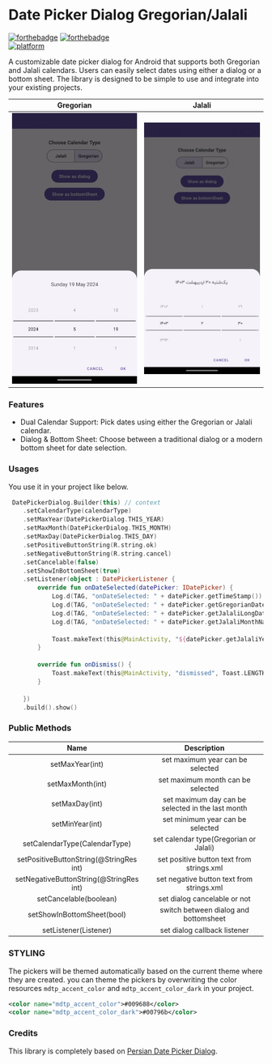 # Date Picker Dialog Gregorian/Jalali
[![forthebadge](https://forthebadge.com/images/badges/built-for-android.svg)](https://forthebadge.com)
[![forthebadge](https://forthebadge.com/images/badges/built-with-love.svg)](https://forthebadge.com)
<br/>
[![platform](https://img.shields.io/badge/platform-Android-yellow.svg)](https://www.android.com)

A customizable date picker dialog for Android that supports both Gregorian and Jalali calendars. Users can easily select dates using either a dialog or a bottom sheet. The library is designed to be simple to use and integrate into your existing projects.

| Gregorian | Jalali |
|:----:|:----:|
![Gregorian](https://raw.githubusercontent.com/AhmadNosratian/DatePickerDialog/main/screenshots/gregorian_type.png) | ![Jalali](https://raw.githubusercontent.com/AhmadNosratian/DatePickerDialog/main/screenshots/jalali_type.png)

### Features
* Dual Calendar Support: Pick dates using either the Gregorian or Jalali calendar.
* Dialog & Bottom Sheet: Choose between a traditional dialog or a modern bottom sheet for date selection.


### Usages
You use it in your project like below.
```kotlin
 DatePickerDialog.Builder(this) // context
    .setCalendarType(calendarType)
    .setMaxYear(DatePickerDialog.THIS_YEAR)
    .setMaxMonth(DatePickerDialog.THIS_MONTH)
    .setMaxDay(DatePickerDialog.THIS_DAY)
    .setPositiveButtonString(R.string.ok)
    .setNegativeButtonString(R.string.cancel)
    .setCancelable(false)
    .setShowInBottomSheet(true)
    .setListener(object : DatePickerListener {
        override fun onDateSelected(datePicker: IDatePicker) {
            Log.d(TAG, "onDateSelected: " + datePicker.getTimeStamp())
            Log.d(TAG, "onDateSelected: " + datePicker.getGregorianDate())
            Log.d(TAG, "onDateSelected: " + datePicker.getJalaliLongDate())
            Log.d(TAG, "onDateSelected: " + datePicker.getJalaliMonthName())

            Toast.makeText(this@MainActivity, "${datePicker.getJalaliYear()}/${datePicker.getJalaliMonth()}/${datePicker.getJalaliDay()} ", Toast.LENGTH_SHORT).show()
        }

        override fun onDismiss() {
            Toast.makeText(this@MainActivity, "dismissed", Toast.LENGTH_SHORT).show()
        }

    })
    .build().show()
```



### Public Methods

| Name | Description |
|:----:|:----:|
|setMaxYear(int)| set maximum year can be selected|
|setMaxMonth(int)| set maximum month can be selected|
|setMaxDay(int)| set maximum day can be selected in the last month|
|setMinYear(int)| set minimum year can be selected|
|setCalendarType(CalendarType)| set calendar type(Gregorian or Jalali)|
|setPositiveButtonString(@StringRes int)| set positive button text from strings.xml|
|setNegativeButtonString(@StringRes int)| set negative button text from strings.xml|
|setCancelable(boolean)| set dialog cancelable or not|
|setShowInBottomSheet(bool)|switch between dialog and bottomsheet|
|setListener(Listener)| set dialog callback listener|



### STYLING
The pickers will be themed automatically based on the current theme where they are created.
you can theme the pickers by overwriting the color resources `mdtp_accent_color` and `mdtp_accent_color_dark` in your project.
```xml
<color name="mdtp_accent_color">#009688</color>
<color name="mdtp_accent_color_dark">#00796b</color>
```

### Credits
This library is completely based on [Persian Date Picker Dialog](https://github.com/aliab/Persian-Date-Picker-Dialog).
